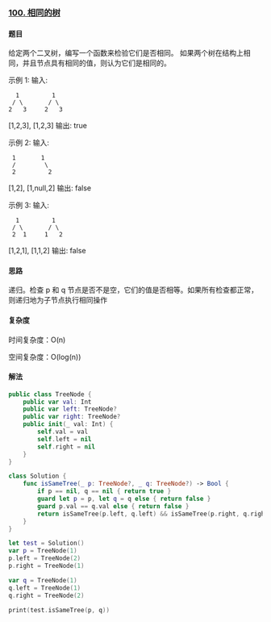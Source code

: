 ### [100. 相同的树](https://leetcode-cn.com/problems/same-tree/)

#### 题目

给定两个二叉树，编写一个函数来检验它们是否相同。 
如果两个树在结构上相同，并且节点具有相同的值，则认为它们是相同的。

示例 1: 
输入:

```
  1         1
 / \       / \
2   3     2   3
```

[1,2,3],   [1,2,3] 
输出: true

示例 2:
输入:

```
 1       1
 /        \
 2         2
```

[1,2],     [1,null,2]
输出: false

示例 3:
输入:

```
  1         1
 / \       / \
 2  1     1   2
```

[1,2,1],   [1,1,2]
输出: false

#### 思路

递归。检查 p 和 q 节点是否不是空，它们的值是否相等。如果所有检查都正常，则递归地为子节点执行相同操作

#### 复杂度

时间复杂度：O(n)

空间复杂度：O(log(n))

#### 解法

```swift
public class TreeNode {
    public var val: Int
    public var left: TreeNode?
    public var right: TreeNode?
    public init(_ val: Int) {
        self.val = val
        self.left = nil
        self.right = nil
    }
}

class Solution {
    func isSameTree(_ p: TreeNode?, _ q: TreeNode?) -> Bool {
        if p == nil, q == nil { return true }
        guard let p = p, let q = q else { return false }
        guard p.val == q.val else { return false }        
        return isSameTree(p.left, q.left) && isSameTree(p.right, q.right)
    }
}

let test = Solution()
var p = TreeNode(1)
p.left = TreeNode(2)
p.right = TreeNode(1)

var q = TreeNode(1)
q.left = TreeNode(1)
q.right = TreeNode(2)

print(test.isSameTree(p, q))
```

